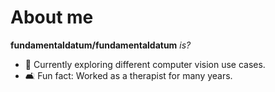 # About me
**fundamentaldatum/fundamentaldatum** *is?*

- 👀 Currently exploring different computer vision use cases.
- 🛋 Fun fact: Worked as a therapist for many years.


